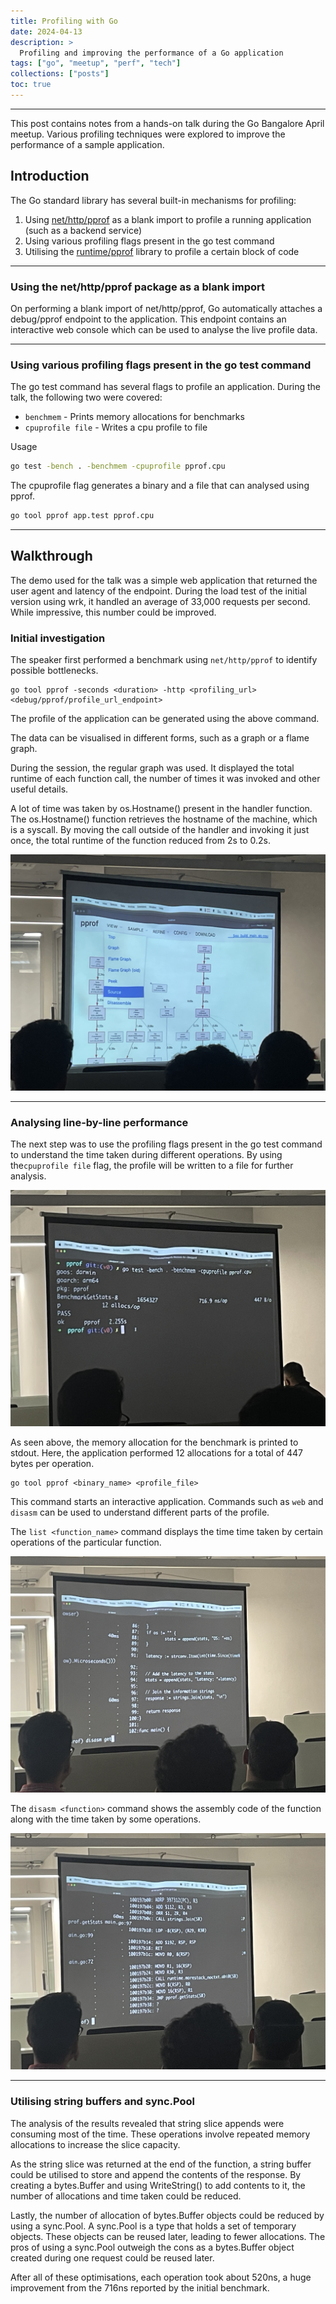 ```yaml
---
title: Profiling with Go
date: 2024-04-13
description: >
  Profiling and improving the performance of a Go application
tags: ["go", "meetup", "perf", "tech"]
collections: ["posts"]
toc: true
---
```


---

This post contains notes from a hands-on talk during the Go Bangalore April meetup.
Various profiling techniques were explored to improve the performance of a sample application.

## Introduction

The Go standard library has several built-in mechanisms for profiling:

1. Using [net/http/pprof](https://pkg.go.dev/net/http/pprof) as a blank import to profile a running application (such as a backend service)
2. Using various profiling flags present in the go test command
3. Utilising the [runtime/pprof](https://pkg.go.dev/runtime/pprof) library to profile a certain block of code

---

### Using the net/http/pprof package as a blank import

On performing a blank import of net/http/pprof, Go automatically attaches a debug/pprof endpoint to the application.
This endpoint contains an interactive web console which can be used to analyse the live profile data.

---

### Using various profiling flags present in the go test command

The go test command has several flags to profile an application. During the talk, the following two were covered:

- `benchmem` - Prints memory allocations for benchmarks
- `cpuprofile file` - Writes a cpu profile to file

Usage

```sh
go test -bench . -benchmem -cpuprofile pprof.cpu
```

The cpuprofile flag generates a binary and a file that can analysed using pprof.

```sh
go tool pprof app.test pprof.cpu
```

---

## Walkthrough

The demo used for the talk was a simple web application that returned the user agent and latency of the endpoint.
During the load test of the initial version using wrk, it handled an average of 33,000 requests per second. While impressive, this number could be improved.

### Initial investigation

The speaker first performed a benchmark using `net/http/pprof` to identify possible bottlenecks.

```
go tool pprof -seconds <duration> -http <profiling_url> <debug/pprof/profile_url_endpoint>
```

The profile of the application can be generated using the above command.

The data can be visualised in different forms, such as a graph or a flame graph.

During the session, the regular graph was used.
It displayed the total runtime of each function call, the number of times it was invoked and other useful details.

A lot of time was taken by os.Hostname() present in the handler function. The os.Hostname() function retrieves the hostname of the machine, which is a syscall. By moving the call outside of the handler and invoking it just once, the total runtime of the function reduced from 2s to 0.2s.

![Image of the profile graph generated by pprof](images/pprof_debug_profile_graph.jpeg)

---

### Analysing line-by-line performance

The next step was to use the profiling flags present in the go test command to understand the time taken during different operations. By using the`cpuprofile file` flag, the profile will be written to a file for further analysis.

![Image of the generation of the cpuprofile file](images/go_test_flags.jpeg)

As seen above, the memory allocation for the benchmark is printed to stdout. Here, the application performed 12 allocations for a total of 447 bytes per operation.

```
go tool pprof <binary_name> <profile_file>
```

This command starts an interactive application. Commands such as `web` and `disasm` can be used to understand different parts of the profile.

The `list <function_name>` command displays the time time taken by certain operations of the particular function.

![Image of the time taken by various operations, analysed using pprof](images/pprof_line_time.jpeg)

The `disasm <function>` command shows the assembly code of the function along with the time taken by some operations.

![Image of the assembly of the handler function](images/pprof_line_asm_time.jpeg)

---

### Utilising string buffers and sync.Pool

The analysis of the results revealed that string slice appends were consuming most of the time. These operations involve repeated memory allocations to increase the slice capacity.

As the string slice was returned at the end of the function, a string buffer could be utilised to store and append the contents of the response. By creating a bytes.Buffer and using WriteString() to add contents to it, the number of allocations and time taken could be reduced.

Lastly, the number of allocation of bytes.Buffer objects could be reduced by using a sync.Pool. A sync.Pool is a type that holds a set of temporary objects.
These objects can be reused later, leading to fewer allocations. The pros of using a sync.Pool outweigh the cons as a bytes.Buffer object created during one request could be reused later.

After all of these optimisations, each operation took about 520ns, a huge improvement from the 716ns reported by the initial benchmark.
